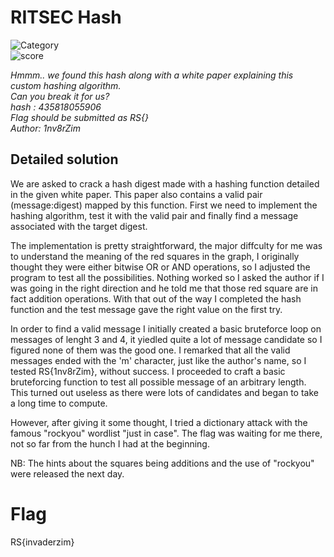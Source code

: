 # RITSEC Hash

![Category](https://img.shields.io/badge/Category-Crypto-red.svg?style=for-the-badge)   
![score](https://img.shields.io/badge/Score-250-blue.svg?style=for-the-badge)

*Hmmm.. we found this hash along with a white paper explaining this custom hashing algorithm.*\
*Can you break it for us?*\
*hash : 435818055906*\
*Flag should be submitted as RS{<cracked hash>}*\
*Author: 1nv8rZim*

## Detailed solution

We are asked to crack a hash digest made with a hashing function detailed in the given white paper.
This paper also contains a valid pair (message:digest) mapped by this function.
First we need to implement the hashing algorithm, test it with the valid pair and finally find a message associated with the target digest.

The implementation is pretty straightforward, the major diffculty for me was to understand the meaning of the red squares in the graph, I originally thought they were either bitwise OR or AND operations, so I adjusted the program to test all the possibilities.
Nothing worked so I asked the author if I was going in the right direction and he told me that those red square are in fact addition operations.
With that out of the way I completed the hash function and the test message gave the right value on the first try.

In order to find a valid message I initially created a basic bruteforce loop on messages of lenght 3 and 4, it yiedled quite a lot of message candidate so I figured none of them was the good one.
I remarked that all the valid messages ended with the 'm' character, just like the author's name, so I tested RS{1nv8rZim}, without success.
I proceeded to craft a basic bruteforcing function to test all possible message of an arbitrary length.
This turned out useless as there were lots of candidates and began to take a long time to compute.

However, after giving it some thought, I tried a dictionary attack with the famous "rockyou" wordlist "just in case".
The flag was waiting for me there, not so far from the hunch I had at the beginning.

NB: The hints about the squares being additions and the use of "rockyou" were released the next day.

# Flag

RS{invaderzim}
